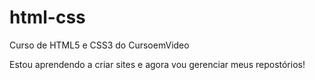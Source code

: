 # html-css
 Curso de HTML5 e CSS3 do CursoemVideo

Estou aprendendo a criar sites e agora vou gerenciar meus 
repostórios!
